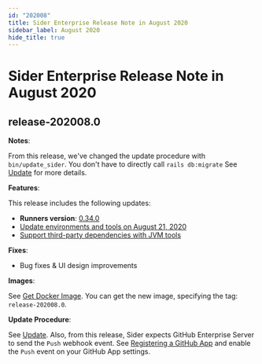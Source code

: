 ```yaml
---
id: "202008"
title: Sider Enterprise Release Note in August 2020
sidebar_label: August 2020
hide_title: true
---
```


# Sider Enterprise Release Note in August 2020

## release-202008.0

**Notes**:

From this release, we've changed the update procedure with `bin/update_sider`. You don't have to directly call `rails db:migrate` See [Update](../updating.md) for more details.

**Features**:

This release includes the following updates:

- **Runners version**: [0.34.0](https://github.com/sider/runners/releases/tag/0.34.0)
- [Update environments and tools on August 21, 2020](../../news/2020.md#update-environments-and-tools-on-august-21-2020)
- [Support third-party dependencies with JVM tools](../../news/2020.md#support-third-party-dependencies-with-jvm-tools)

**Fixes**:

- Bug fixes & UI design improvements

**Images**:

See [Get Docker Image](../installation.md#get-docker-image). You can get the new image, specifying the tag: `release-202008.0`.

**Update Procedure**:

See [Update](../updating.md). Also, from this release, Sider expects GitHub Enterprise Server to send the `Push` webhook event. See [Registering a GitHub App](../github.md#registering-a-github-app) and enable the `Push` event on your GitHub App settings.
